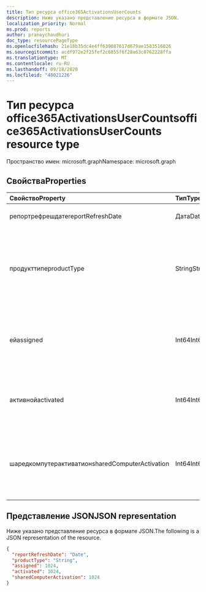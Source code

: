 ```yaml
---
title: Тип ресурса office365ActivationsUserCounts
description: Ниже указано представление ресурса в формате JSON.
localization_priority: Normal
ms.prod: reports
author: pranoychaudhuri
doc_type: resourcePageType
ms.openlocfilehash: 21e18b35dc4e4ff639087617d679ae1583516026
ms.sourcegitcommit: acdf972e2f25fef2c6855f6f28a63c0762228ffa
ms.translationtype: MT
ms.contentlocale: ru-RU
ms.lasthandoff: 09/18/2020
ms.locfileid: "48021226"
---
```

# <a name="office365activationsusercounts-resource-type"></a><span data-ttu-id="32966-103">Тип ресурса office365ActivationsUserCounts</span><span class="sxs-lookup"><span data-stu-id="32966-103">office365ActivationsUserCounts resource type</span></span>

<span data-ttu-id="32966-104">Пространство имен: microsoft.graph</span><span class="sxs-lookup"><span data-stu-id="32966-104">Namespace: microsoft.graph</span></span>

## <a name="properties"></a><span data-ttu-id="32966-105">Свойства</span><span class="sxs-lookup"><span data-stu-id="32966-105">Properties</span></span>

| <span data-ttu-id="32966-106">Свойство</span><span class="sxs-lookup"><span data-stu-id="32966-106">Property</span></span>                 | <span data-ttu-id="32966-107">Тип</span><span class="sxs-lookup"><span data-stu-id="32966-107">Type</span></span>   | <span data-ttu-id="32966-108">Описание</span><span class="sxs-lookup"><span data-stu-id="32966-108">Description</span></span>                              |
| :----------------------- | :----- | ---------------------------------------- |
| <span data-ttu-id="32966-109">репортрефрешдате</span><span class="sxs-lookup"><span data-stu-id="32966-109">reportRefreshDate</span></span>        | <span data-ttu-id="32966-110">Дата</span><span class="sxs-lookup"><span data-stu-id="32966-110">Date</span></span>   | <span data-ttu-id="32966-111">Самая поздняя дата контента.</span><span class="sxs-lookup"><span data-stu-id="32966-111">The latest date of the content.</span></span>          |
| <span data-ttu-id="32966-112">продукттипе</span><span class="sxs-lookup"><span data-stu-id="32966-112">productType</span></span>              | <span data-ttu-id="32966-113">String</span><span class="sxs-lookup"><span data-stu-id="32966-113">String</span></span> | <span data-ttu-id="32966-114">Тип продукта, например "Microsoft 365 профессиональный плюс" или "клиент Project".</span><span class="sxs-lookup"><span data-stu-id="32966-114">The product type such as "Microsoft 365 ProPlus" or "Project Client".</span></span> |
| <span data-ttu-id="32966-115">ей</span><span class="sxs-lookup"><span data-stu-id="32966-115">assigned</span></span>                 | <span data-ttu-id="32966-116">Int64</span><span class="sxs-lookup"><span data-stu-id="32966-116">Int64</span></span>  | <span data-ttu-id="32966-117">Количество пользователей, которым назначена лицензия на продукт.</span><span class="sxs-lookup"><span data-stu-id="32966-117">The number of users have been assigned for the product license.</span></span> |
| <span data-ttu-id="32966-118">активной</span><span class="sxs-lookup"><span data-stu-id="32966-118">activated</span></span>                | <span data-ttu-id="32966-119">Int64</span><span class="sxs-lookup"><span data-stu-id="32966-119">Int64</span></span>  | <span data-ttu-id="32966-120">Количество пользователей, которые активировали продукт.</span><span class="sxs-lookup"><span data-stu-id="32966-120">The number of users who have activated the product.</span></span> |
| <span data-ttu-id="32966-121">шаредкомпутерактиватион</span><span class="sxs-lookup"><span data-stu-id="32966-121">sharedComputerActivation</span></span> | <span data-ttu-id="32966-122">Int64</span><span class="sxs-lookup"><span data-stu-id="32966-122">Int64</span></span>  | <span data-ttu-id="32966-123">Количество пользователей, которые использовали продукт на общем компьютере.</span><span class="sxs-lookup"><span data-stu-id="32966-123">The number of users who have used the product on a shared computer.</span></span> |

## <a name="json-representation"></a><span data-ttu-id="32966-124">Представление JSON</span><span class="sxs-lookup"><span data-stu-id="32966-124">JSON representation</span></span>

<span data-ttu-id="32966-125">Ниже указано представление ресурса в формате JSON.</span><span class="sxs-lookup"><span data-stu-id="32966-125">The following is a JSON representation of the resource.</span></span>

<!-- {
  "blockType": "resource",
  "@odata.type": "microsoft.graph.office365ActivationsUserCounts"
} -->

```json
{
  "reportRefreshDate": "Date", 
  "productType": "String", 
  "assigned": 1024, 
  "activated": 1024,
  "sharedComputerActivation": 1024
}
```



